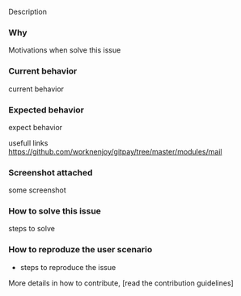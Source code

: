 Description 

### Why
Motivations when solve this issue

### Current behavior
current behavior

### Expected behavior
expect behavior

usefull links
https://github.com/worknenjoy/gitpay/tree/master/modules/mail

### Screenshot attached
some screenshot

### How to solve this issue
steps to solve

### How to reproduze the user scenario

 - steps to reproduce the issue

More details in how to contribute, [read the contribution guidelines]
